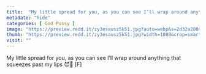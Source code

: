 ```yaml
---
title:  "My little spread for you, as you can see I’ll wrap around anything that squeezes past my lips 😈🤭 [F]"
metadate: "hide"
categories: [ God Pussy ]
image: "https://preview.redd.it/zy3esausz5k51.jpg?auto=webp&s=2d32a200dc53f534c2b7eefbdf42f7b7919bc042"
thumb: "https://preview.redd.it/zy3esausz5k51.jpg?width=1080&crop=smart&auto=webp&s=62edc1aa83426ff3e6b522797563a9f8f8a65bbe"
visit: ""
---
```

My little spread for you, as you can see I’ll wrap around anything that squeezes past my lips 😈🤭 [F]
